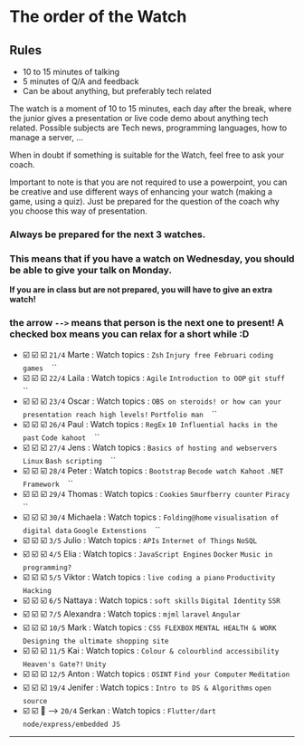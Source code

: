 # The order of the Watch
## Rules
* 10 to 15 minutes of talking
* 5 minutes of Q/A and feedback
* Can be about anything, but preferably tech related


The watch is a moment of 10 to 15 minutes, each day after the break, where the junior gives a presentation or live code demo about anything tech related.
Possible subjects are Tech news, programming languages, how to manage a server, ...

When in doubt if something is suitable for the Watch, feel free to ask your coach.

Important to note is that you are not required to use a powerpoint, you can be creative and use different ways of enhancing your watch (making a game, using a quiz). Just be prepared for the question of the coach why you choose this way of presentation.

### Always be prepared for the next 3 watches.
### This means that if you have a watch on Wednesday, you should be able to give your talk on Monday.
**If you are in class but are not prepared, you will have to give an extra watch!**

### the arrow `-->` means that person is the next one to present! A checked box means you can relax for a short while :D

- :ballot_box_with_check: :ballot_box_with_check: :ballot_box_with_check: `21/4` Marte  : Watch topics : `Zsh` `Injury free Februari` `coding games` `` `` ``
- :ballot_box_with_check: :ballot_box_with_check: :ballot_box_with_check: `22/4` Laila : Watch topics : `Agile` `Introduction to OOP` `git stuff` `` `` ``
- :ballot_box_with_check: :ballot_box_with_check: :ballot_box_with_check: `23/4` Oscar : Watch topics : `OBS on steroids! or how can your presentation reach high levels!` `Portfolio man` `` `` ``
- :ballot_box_with_check: :ballot_box_with_check: :ballot_box_with_check: `26/4` Paul : Watch topics : `RegEx` `10 Influential hacks in the past` `Code kahoot` `` `` ``
- :ballot_box_with_check: :ballot_box_with_check: :ballot_box_with_check: `27/4` Jens : Watch topics : `Basics of hosting and webservers` `Linux` `Bash scripting` `` `` ``
- :ballot_box_with_check: :ballot_box_with_check: :ballot_box_with_check: `28/4` Peter : Watch topics : `Bootstrap` `Becode watch Kahoot` `.NET Framework` `` `` ``
- :ballot_box_with_check: :ballot_box_with_check: :ballot_box_with_check: `29/4` Thomas : Watch topics : `Cookies` `Smurfberry counter` `Piracy` `` `` ``
- :ballot_box_with_check: :ballot_box_with_check: :ballot_box_with_check: `30/4` Michaela : Watch topics : `Folding@home` `visualisation of digital data` `Google Extenstions` `` `` ``
- :ballot_box_with_check: :ballot_box_with_check: :ballot_box_with_check: `3/5` Julio : Watch topics : `APIs` `Internet of Things` `NoSQL` `` `` 
- :ballot_box_with_check: :ballot_box_with_check: :ballot_box_with_check: `4/5` Elia : Watch topics : `JavaScript Engines` `Docker` `Music in programming?` `` ``
- :ballot_box_with_check: :ballot_box_with_check: :ballot_box_with_check: `5/5` Viktor : Watch topics : `live coding a piano` `Productivity` `Hacking` `` ``
- :ballot_box_with_check: :ballot_box_with_check: :ballot_box_with_check: `6/5` Nattaya : Watch topics : `soft skills` `Digital Identity` `SSR` `` ``
- :ballot_box_with_check: :ballot_box_with_check: :ballot_box_with_check: `7/5` Alexandra : Watch topics : `mjml` `laravel` `Angular` `` ``
- :ballot_box_with_check: :ballot_box_with_check: :ballot_box_with_check: `10/5` Mark : Watch topics : `CSS FLEXBOX` `MENTAL HEALTH & WORK` `Designing the ultimate shopping site` `` ``
- :ballot_box_with_check: :ballot_box_with_check: :ballot_box_with_check: `11/5` Kai : Watch topics : `Colour & colourblind accessibility` `Heaven's Gate?!` `Unity` `` ``
- :ballot_box_with_check: :ballot_box_with_check: :ballot_box_with_check: `12/5` Anton : Watch topics : `OSINT` `Find your Computer` `Meditation` `` ``
- :ballot_box_with_check: :ballot_box_with_check: :ballot_box_with_check: `19/4` Jenifer : Watch topics : `Intro to DS & Algorithms` `open source` `` ``
- :ballot_box_with_check: :ballot_box_with_check: :black_square_button: --> `20/4` Serkan : Watch topics : `Flutter/dart` `node/express/embedded JS` `` ``
 ---
###

